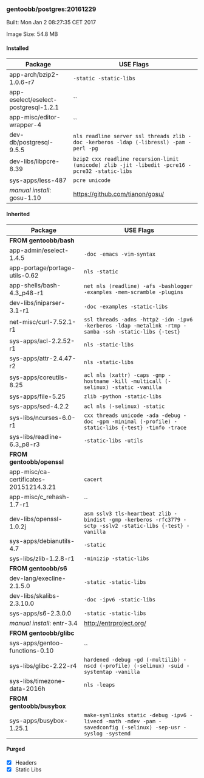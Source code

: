 ### gentoobb/postgres:20161229
Built: Mon Jan  2 08:27:35 CET 2017

Image Size: 54.8 MB
#### Installed
Package | USE Flags
--------|----------
app-arch/bzip2-1.0.6-r7 | `-static -static-libs`
app-eselect/eselect-postgresql-1.2.1 | ``
app-misc/editor-wrapper-4 | ``
dev-db/postgresql-9.5.5 | `nls readline server ssl threads zlib -doc -kerberos -ldap (-libressl) -pam -perl -pg`
dev-libs/libpcre-8.39 | `bzip2 cxx readline recursion-limit (unicode) zlib -jit -libedit -pcre16 -pcre32 -static-libs`
sys-apps/less-487 | `pcre unicode`
*manual install*: gosu-1.10 | https://github.com/tianon/gosu/
#### Inherited
Package | USE Flags
--------|----------
**FROM gentoobb/bash** |
app-admin/eselect-1.4.5 | `-doc -emacs -vim-syntax`
app-portage/portage-utils-0.62 | `nls -static`
app-shells/bash-4.3_p48-r1 | `net nls (readline) -afs -bashlogger -examples -mem-scramble -plugins`
dev-libs/iniparser-3.1-r1 | `-doc -examples -static-libs`
net-misc/curl-7.52.1-r1 | `ssl threads -adns -http2 -idn -ipv6 -kerberos -ldap -metalink -rtmp -samba -ssh -static-libs {-test}`
sys-apps/acl-2.2.52-r1 | `nls -static-libs`
sys-apps/attr-2.4.47-r2 | `nls -static-libs`
sys-apps/coreutils-8.25 | `acl nls (xattr) -caps -gmp -hostname -kill -multicall (-selinux) -static -vanilla`
sys-apps/file-5.25 | `zlib -python -static-libs`
sys-apps/sed-4.2.2 | `acl nls (-selinux) -static`
sys-libs/ncurses-6.0-r1 | `cxx threads unicode -ada -debug -doc -gpm -minimal (-profile) -static-libs {-test} -tinfo -trace`
sys-libs/readline-6.3_p8-r3 | `-static-libs -utils`
**FROM gentoobb/openssl** |
app-misc/ca-certificates-20151214.3.21 | `cacert`
app-misc/c_rehash-1.7-r1 | ``
dev-libs/openssl-1.0.2j | `asm sslv3 tls-heartbeat zlib -bindist -gmp -kerberos -rfc3779 -sctp -sslv2 -static-libs {-test} -vanilla`
sys-apps/debianutils-4.7 | `-static`
sys-libs/zlib-1.2.8-r1 | `-minizip -static-libs`
**FROM gentoobb/s6** |
dev-lang/execline-2.1.5.0 | `-static -static-libs`
dev-libs/skalibs-2.3.10.0 | `-doc -ipv6 -static-libs`
sys-apps/s6-2.3.0.0 | `-static -static-libs`
*manual install*: entr-3.4 | http://entrproject.org/
**FROM gentoobb/glibc** |
sys-apps/gentoo-functions-0.10 | ``
sys-libs/glibc-2.22-r4 | `hardened -debug -gd (-multilib) -nscd (-profile) (-selinux) -suid -systemtap -vanilla`
sys-libs/timezone-data-2016h | `nls -leaps`
**FROM gentoobb/busybox** |
sys-apps/busybox-1.25.1 | `make-symlinks static -debug -ipv6 -livecd -math -mdev -pam -savedconfig (-selinux) -sep-usr -syslog -systemd`
#### Purged
- [x] Headers
- [x] Static Libs
